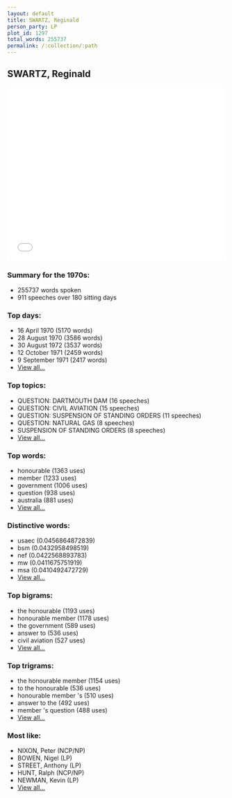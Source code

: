 ```yaml
---
layout: default
title: SWARTZ, Reginald
person_party: LP
plot_id: 1297
total_words: 255737
permalink: /:collection/:path
---
```


## SWARTZ, Reginald

<iframe width="100%" height="400" frameborder="0" scrolling="no" src="//plot.ly/~wragge/1297.embed"></iframe>


### Summary for the 1970s:

* 255737 words spoken
* 911 speeches over 180 sitting days


### Top days:

* 16 April 1970 (5170 words)
* 28 August 1970 (3586 words)
* 30 August 1972 (3537 words)
* 12 October 1971 (2459 words)
* 9 September 1971 (2417 words)
* [View all...](days/)


### Top topics:

* QUESTION: DARTMOUTH DAM (16 speeches)
* QUESTION: CIVIL AVIATION (15 speeches)
* QUESTION: SUSPENSION OF STANDING ORDERS (11 speeches)
* QUESTION: NATURAL GAS (8 speeches)
* SUSPENSION OF STANDING ORDERS (8 speeches)
* [View all...](topics/)


### Top words:

* honourable (1363 uses)
* member (1233 uses)
* government (1006 uses)
* question (938 uses)
* australia (881 uses)
* [View all...](words/)


### Distinctive words:

* usaec (0.0456864872839)
* bsm (0.0432958498519)
* nef (0.0422568893783)
* mw (0.0411675751919)
* msa (0.0410492472729)
* [View all...](sig_words/)


### Top bigrams:

* the honourable (1193 uses)
* honourable member (1178 uses)
* the government (589 uses)
* answer to (536 uses)
* civil aviation (527 uses)
* [View all...](bigrams/)


### Top trigrams:

* the honourable member (1154 uses)
* to the honourable (536 uses)
* honourable member 's (510 uses)
* answer to the (492 uses)
* member 's question (488 uses)
* [View all...](trigrams/)


### Most like:

* NIXON, Peter (NCP/NP)
* BOWEN, Nigel (LP)
* STREET, Anthony (LP)
* HUNT, Ralph (NCP/NP)
* NEWMAN, Kevin (LP)
* [View all...](similarities/)
